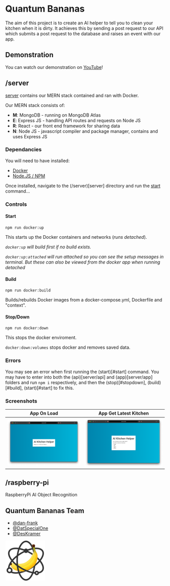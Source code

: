 # Quantum Bananas

The aim of this project is to create an AI helper to tell you to clean your kitchen when it is dirty. It achieves this by sending a post request to our API which submits a post request to the database and raises an event with our app.

## Demonstration

You can watch our demonstration on [YouTube](https://updateth.is)!

## /server

[server](/server) contains our MERN stack contained and ran with Docker.

Our MERN stack consists of:

- **M**: MongoDB - running on MongoDB Atlas
- **E**: Express JS - handling API routes and requests on Node JS
- **R**: React - our front end framework for sharing data
- **N**: Node JS - javascript compiler and package manager, contains and uses Express JS

### Dependancies

You will need to have installed:

- [Docker](https://docs.docker.com/get-docker/)
- [Node.JS / NPM](https://nodejs.org/en/download/)

Once installed, navigate to the (/server)[server] directory and run the [start](#start) command...

### Controls

#### Start

```
npm run docker:up
```

This starts up the Docker containers and networks (_runs detached_).

_`docker:up` will build first if no build exists._

_`docker:up:attached` will run attached so you can see the setup messages in terminal. But these can also be viewed from the docker app when running detached_

#### Build

```
npm run docker:build
```

Builds/rebuilds Docker images from a docker-compose.yml, Dockerfile and "context".

#### Stop/Down

```
npm run docker:down
```

This stops the docker enviroment.

`docker:down:volumes` stops docker and removes saved data.

### Errors

You may see an error when first running the (start)[#start] command. You may have to enter into both the (api)[server/api] and (app)[server/app] folders and run `npm i` respectively, and then the (stop)[#stopdown], (build)[#build], (start)[#start] to fix this.

### Screenshots

|                 App On Load                  |                     App Get Latest Kitchen                     |
| :------------------------------------------: | :------------------------------------------------------------: |
| ![App On Load](assets/server-app-onload.png) | ![App Get Latest Kitchen](assets/server-app-latestkitchen.png) |

## /raspberry-pi

RaspberryPi AI Object Recognition

## Quantum Bananas Team

- [@dan-frank](https://github.com/dan-frank)
- [@DatSpecialOne](https://github.com/DatSpecialOne)
- [@DesKramer](https://github.com/DesKramer)

<img src="assets/quantum-bananas.png" alt="Quantum Bananas Logo" width="25%" height="auto">
